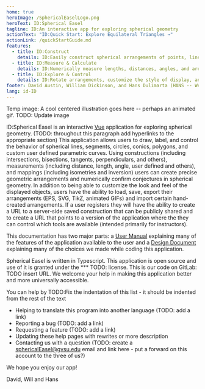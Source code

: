 ```yaml
---
home: true
heroImage: /SphericalEaselLogo.png
heroText: ID:Spherical Easel
tagline: ID:An interactive app for exploring spherical geometry
actionText: "ID:Quick Start: Explore Equilateral Triangles →"
actionLink: /quickStartGuide.md
features:
  - title: ID:Construct
    details: ID:Easily construct spherical arrangements of points, lines, segments, circles, conics, and user defined curves using intersections, tangents, perpendiculars, mappings and more.
  - title: ID:Measure & Calculate
    details: ID:Numerically measure lengths, distances, angles, and areas. Create user defined calculations to explore spherical geometry conjectures.
  - title: ID:Explore & Control
    details: ID:Rotate arrangements, customize the style of display, and then save, load, and export your creations.
footer: David Austin, William Dickinson, and Hans Dulimarta (HANS -- We should talk about author order conventions in CS and Math - and license agreements ?MIT Licensed? | Copyright ©  2002 - present. Do we even need a copyright
lang: id-ID
---
```


Temp image: A cool centered illustration goes here -- perhaps an animated gif. TODO: Update image

ID:Spherical Easel is an interactive [Vue](https://vuejs.org/) application for exploring spherical geometry. (TODO: throughout this paragraph add hyperlinks to the appropriate section) This application allows users to draw, label, and control the behavior of spherical lines, segments, circles, conics, polygons, and custom user defined parametric curves. Using constructions (including intersections, bisections, tangents, perpendiculars, and others), measurements (including distance, length, angle, user defined and others), and mappings (including isometries and inversion) users can create precise geometric arrangements and numerically confirm conjectures in spherical geometry. In addition to being able to customize the look and feel of the displayed objects, users have the ability to load, save, export their arrangements (EPS, SVG, TikZ, animated GIFs) and import certain hand-created arrangements. If a user registers they will have the ability to create a URL to a server-side saved construction that can be publicly shared and to create a URL that points to a version of the application where the they can control which tools are available (intended primarily for instructors).

This documentation has two major parts: a [User Manual](userguide/index.md) explaining many of the features of the application available to the user and a [Design Document](design/index.md) explaining many of the choices we made while coding this application.

Spherical Easel is written in Typescript. This application is open source and use of it is granted under the \*\*\* TODO: license. This is our code on GitLab: TODO insert URL. We welcome your help in making this application better and more universally accessible.

You can help by TODO:Fix the indentation of this list - it should be indented from the rest of the text

- Helping to translate this program into another language (TODO: add a link)
- Reporting a bug (TODO: add a link)
- Requesting a feature (TODO: add a link)
- Updating these help pages with rewrites or more description
- Contacting us with a question (TODO: create a sphericalEasel@gvsu.edu email and link here - put a forward on this account to the three of us?)

We hope you enjoy our app!

David, Will and Hans
